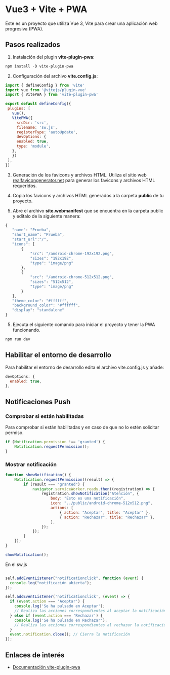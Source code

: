 # Vue3 + Vite + PWA

Este es un proyecto que utiliza Vue 3, Vite  para crear una aplicación web progresiva (PWA).

## Pasos realizados

1. Instalación del plugin **vite-plugin-pwa**:
```js 
npm install -D vite-plugin-pwa
```
2. Configuración del archivo **vite.config.js**:
 ```js
import { defineConfig } from 'vite'
import vue from '@vitejs/plugin-vue'
import { VitePWA } from 'vite-plugin-pwa'

export default defineConfig({
  plugins: [
    vue(),
    VitePWA({
      srcDir: 'src',
      filename: 'sw.js',
      registerType: 'autoUpdate',
      devOptions: {
      enabled: true,
      type: 'module',
    },
    })
  ],
})
 ```

 3. Generación de los favicons y archivos HTML. Utiliza el sitio web [realfavicongenerator.net](https://realfavicongenerator.net/)  para generar los favicons y archivos HTML requeridos.

 4. Copia los favicons y archivos HTML generados a la carpeta **public** de tu proyecto.

 5. Abre el archivo **site.webmanifest** que se encuentra en la carpeta public y edítalo de la siguiente manera:
 ```js
 {
    "name": "Prueba",
    "short_name": "Prueba",
    "start_url":"/",
    "icons": [
        {
            "src": "/android-chrome-192x192.png",
            "sizes": "192x192",
            "type": "image/png"
        },
        {
            "src": "/android-chrome-512x512.png",
            "sizes": "512x512",
            "type": "image/png"
        }
    ],
    "theme_color": "#ffffff",
    "background_color": "#ffffff",
    "display": "standalone"
}
```

5. Ejecuta el siguiente comando para iniciar el proyecto y tener la PWA funcionando.
```js
npm run dev
```

## Habilitar el entorno de desarrollo
Para habilitar el entorno de desarrollo edita el archivo vite.config.js y añade:
```js
devOptions: {
  enabled: true,
},
```

## Notificaciones Push

### Comprobar si están habilitadas

Para comprobar si están habilitadas y en caso de que no lo estén solicitar permiso.

```js
if (Notification.permission !== 'granted') {
    Notification.requestPermission();
}
```

### Mostrar notificación

```js
function showNotification() {
    Notification.requestPermission((result) => {
        if (result === "granted") {
            navigator.serviceWorker.ready.then((registration) => {
                registration.showNotification("Atención", {
                    body: "Esto es una notificación",
                    icon: "../public/android-chrome-512x512.png",
                    actions: [
                        { action: "Aceptar", title: "Aceptar" },
                        { action: "Rechazar", title: "Rechazar" },
                    ],
                });
            });
        }
    });
}

showNotification();
```
En el sw.js
```js

self.addEventListener("notificationclick", function (event) {
  console.log("notificación abierta");
});

self.addEventListener('notificationclick', (event) => {
  if (event.action === 'Aceptar') {
    console.log('Se ha pulsado en Aceptar');
    // Realiza las acciones correspondientes al aceptar la notificación
  } else if (event.action === 'Rechazar') {
    console.log('Se ha pulsado en Rechazar');
    // Realiza las acciones correspondientes al rechazar la notificación
  }
  event.notification.close(); // Cierra la notificación
});

```
## Enlaces de interés
- [Documentación vite-plugin-pwa](https://vite-pwa-org.netlify.app/)

